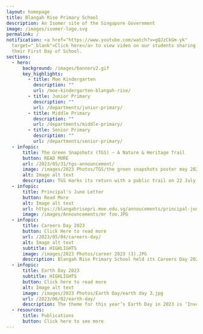 ```yaml
---
layout: homepage
title: Blangah Rise Primary School
description: An Isomer site of the Singapore Government
image: /images/isomer-logo.svg
permalink: /
notification: <a href="https://www.youtube.com/watch?v=gQJzCkGm-yk"
  target="_blank">Click here</a> to view video on our students sharing about
  their First Day of School.
sections:
  - hero:
      background: /images/bannerv2.gif
      key_highlights:
        - title: Moe Kindergarten
          description: ""
          url: /moe-kindergarten-blangah-rise/
        - title: Junior Primary
          description: ""
          url: /departments/junior-primary/
        - title: Middle Primary
          description: ""
          url: /departments/middle-primary/
        - title: Senior Primary
          description: ""
          url: /departments/senior-primary/
  - infopic:
      title: The Green Snapshots (TGS) – A Nature & Heritage Trail
      button: READ MORE
      url: /2023/05/31/tgs-announcement/
      image: /images/2023 Photos/TGS/the green snapshots poster may 2023.jpg
      alt: Image alt text
      description: TGS marks its return with a public trail on 22 July 2023.
  - infopic:
      title: Principal's June Letter
      button: Read More
      alt: Image alt text
      url: https://blangahrisepri.moe.edu.sg/annoucements/principal-june-letter/
      image: /images/Announcements/mr foo.JPG
  - infopic:
      title: Careers Day 2023
      button: Click Here to read more
      url: /2023/05/04/careers-day/
      alt: Image alt text
      subtitle: HIGHLIGHTS
      image: /images/2023 Photos/career 2023 (3).JPG
      description: Blangah Rise Primary School held its Careers Day 2023 on 2 May.
  - infopic:
      title: Earth Day 2023
      subtitle: HIGHLIGHTS
      button: Click here to read more
      alt: Image alt text
      image: /images/2023 Photos/Earth Day/earth day 3.jpg
      url: /2023/06/02/earth-day/
      description: The theme for this year’s Earth Day in 2023 is ‘Invest in Our Planet’.
  - resources:
      title: Publications
      button: Click here to see more
---
```

